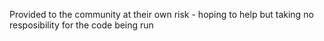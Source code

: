 Provided to the community at their own risk - hoping to help but taking no resposibility for the code being run
